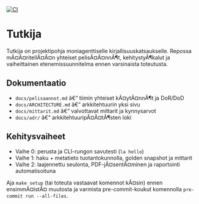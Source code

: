 [![CI](https://github.com/janne190/tutkija/actions/workflows/ci.yml/badge.svg)](https://github.com/janne190/tutkija/actions/workflows/ci.yml)
# Tutkija

Tutkija on projektipohja moniagenttiselle kirjallisuuskatsaukselle. Repossa mÃ¤Ã¤ritellÃ¤Ã¤n yhteiset pelisÃ¤Ã¤nnÃ¶t, kehitystyÃ¶kalut ja vaiheittainen etenemissuunnitelma ennen varsinaista toteutusta.

## Dokumentaatio
- `docs/pelisaannot.md` â€“ tiimin yhteiset kÃ¤ytÃ¤nnÃ¶t ja DoR/DoD
- `docs/ARCHITECTURE.md` â€“ arkkitehtuurin yksi sivu
- `docs/mittarit.md` â€“ valvottavat mittarit ja kynnysarvot
- `docs/adr/` â€“ arkkitehtuuripÃ¤Ã¤tÃ¶sten loki

## Kehitysvaiheet
- Vaihe 0: perusta ja CLI-rungon savutesti (`la hello`)
- Vaihe 1: haku + metatieto tuotantokunnolla, golden snapshot ja mittarit
- Vaihe 2: laajennettu seulonta, PDF-jÃ¤sentÃ¤minen ja raportointi automatisoituna

Aja `make setup` (tai toteuta vastaavat komennot kÃ¤sin) ennen ensimmÃ¤istÃ¤ muutosta ja varmista pre-commit-koukut komennolla `pre-commit run --all-files`.
